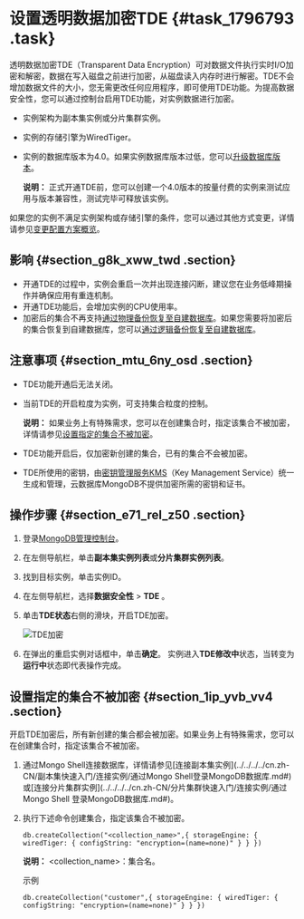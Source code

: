 # 设置透明数据加密TDE {#task_1796793 .task}

透明数据加密TDE（Transparent Data Encryption）可对数据文件执行实时I/O加密和解密，数据在写入磁盘之前进行加密，从磁盘读入内存时进行解密。TDE不会增加数据文件的大小，您无需更改任何应用程序，即可使用TDE功能。为提高数据安全性，您可以通过控制台启用TDE功能，对实例数据进行加密。

-   实例架构为副本集实例或分片集群实例。
-   实例的存储引擎为WiredTiger。
-   实例的数据库版本为4.0。如果实例数据库版本过低，您可以[升级数据库版本](cn.zh-CN/用户指南/实例管理/升级数据库版本.md#)。

    **说明：** 正式开通TDE前，您可以创建一个4.0版本的按量付费的实例来测试应用与版本兼容性，测试完毕可释放该实例。


如果您的实例不满足实例架构或存储引擎的条件，您可以通过其他方式变更，详情请参见[变更配置方案概览](cn.zh-CN/用户指南/实例管理/变更配置方案概览.md#)。

## 影响 {#section_g8k_xww_twd .section}

-   开通TDE的过程中，实例会重启一次并出现连接闪断，建议您在业务低峰期操作并确保应用有重连机制。
-   开通TDE功能后，会增加实例的CPU使用率。
-   加密后的集合不再支持[通过物理备份恢复至自建数据库](cn.zh-CN/用户指南/数据恢复/物理备份恢复至自建数据库/将MongoDB物理备份文件恢复至自建数据库.md#)。如果您需要将加密后的集合恢复到自建数据库，您可以[通过逻辑备份恢复至自建数据库](cn.zh-CN/用户指南/数据恢复/逻辑备份恢复至自建数据库.md#)。

## 注意事项 {#section_mtu_6ny_osd .section}

-   TDE功能开通后无法关闭。
-   当前TDE的开启粒度为实例，可支持集合粒度的控制。

    **说明：** 如果业务上有特殊需求，您可以在创建集合时，指定该集合不被加密，详情请参见[设置指定的集合不被加密](#section_1ip_yvb_vv4)。

-   TDE功能开启后，仅加密新创建的集合，已有的集合不会被加密。
-   TDE所使用的密钥，由[密钥管理服务KMS](https://help.aliyun.com/document_detail/28935.html)（Key Management Service）统一生成和管理，云数据库MongoDB不提供加密所需的密钥和证书。

## 操作步骤 {#section_e71_rel_z50 .section}

1.  登录[MongoDB管理控制台](https://mongodb.console.aliyun.com/#/mongodb/list)。
2.  在左侧导航栏，单击**副本集实例列表**或**分片集群实例列表**。
3.  找到目标实例，单击实例ID。
4.  在左侧导航栏，选择**数据安全性** \> **TDE** 。
5.  单击**TDE状态**右侧的滑块，开启TDE加密。 

    ![TDE加密](http://static-aliyun-doc.oss-cn-hangzhou.aliyuncs.com/assets/img/1422772/156643740656526_zh-CN.png)

6.  在弹出的重启实例对话框中，单击**确定**。 实例进入**TDE修改中**状态，当转变为**运行中**状态即代表操作完成。

## 设置指定的集合不被加密 {#section_1ip_yvb_vv4 .section}

开启TDE加密后，所有新创建的集合都会被加密。如果业务上有特殊需求，您可以在创建集合时，指定该集合不被加密。

1.  通过Mongo Shell连接数据库，详情请参见[连接副本集实例](../../../../cn.zh-CN/副本集快速入门/连接实例/通过Mongo Shell登录MongoDB数据库.md#)或[连接分片集群实例](../../../../cn.zh-CN/分片集群快速入门/连接实例/通过 Mongo Shell 登录MongoDB数据库.md#)。
2.  执行下述命令创建集合，指定该集合不被加密。 

    ``` {#codeblock_nhe_u9h_ytg}
    db.createCollection("<collection_name>",{ storageEngine: { wiredTiger: { configString: "encryption=(name=none)" } } })
    ```

    **说明：** <collection\_name\>：集合名。

    示例

    ``` {#codeblock_udx_vty_dlk}
    db.createCollection("customer",{ storageEngine: { wiredTiger: { configString: "encryption=(name=none)" } } })
    ```


